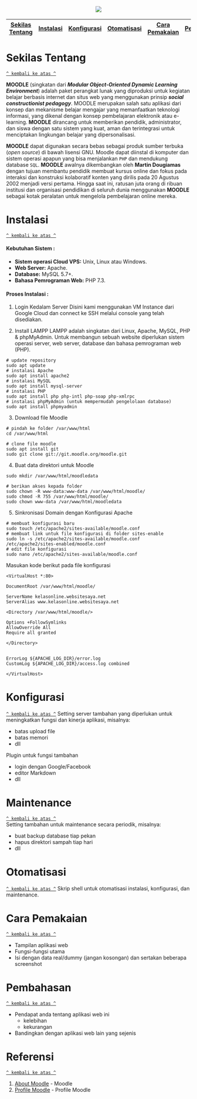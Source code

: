 <h1 align="center"><img src="https://i.ibb.co/1Z3NRzz/kisspng-moodle-logo-learning-management-system-5b648cf3b74b53-8737104215333163397508.png"></h1>

[Sekilas Tentang](#sekilas-tentang) | [Instalasi](#instalasi) | [Konfigurasi](#konfigurasi) | [Otomatisasi](#otomatisasi) | [Cara Pemakaian](#cara-pemakaian) | [Pembahasan](#pembahasan) | [Referensi](#referensi)
:---:|:---:|:---:|:---:|:---:|:---:|:---:

# Sekilas Tentang
[`^ kembali ke atas ^`](#)

**MOODLE** (singkatan dari ***Modular Object-Oriented Dynamic Learning Environment***) adalah paket perangkat lunak yang diproduksi untuk kegiatan belajar berbasis internet dan situs web yang menggunakan prinsip ***social constructionist pedagogy***. MOODLE merupakan salah satu aplikasi dari konsep dan mekanisme belajar mengajar yang memanfaatkan teknologi informasi, yang dikenal dengan konsep pembelajaran elektronik atau e-learning. **MOODLE** dirancang untuk memberikan pendidik, administrator, dan siswa dengan satu sistem yang kuat, aman dan terintegrasi untuk menciptakan lingkungan belajar yang dipersonalisasi.

**MOODLE** dapat digunakan secara bebas sebagai produk sumber terbuka (*open source*) di bawah lisensi GNU. Moodle dapat diinstal di komputer dan sistem operasi apapun yang bisa menjalankan `PHP` dan mendukung database `SQL`. **MOODLE** awalnya dikembangkan oleh **Martin Dougiamas** dengan tujuan membantu pendidik membuat kursus online dan fokus pada interaksi dan konstruksi kolaboratif konten yang dirilis pada 20 Agustus 2002 menjadi versi pertama. Hingga saat ini, ratusan juta orang di ribuan institusi dan organisasi pendidikan di seluruh dunia menggunakan **MOODLE** sebagai kotak peralatan untuk mengelola pembelajaran online mereka.

# Instalasi
[`^ kembali ke atas ^`](#)

#### Kebutuhan Sistem :
- **Sistem operasi Cloud VPS:** Unix, Linux atau Windows.
- **Web Server:** Apache.
- **Database:** MySQL 5.7+.
- **Bahasa Pemrograman Web:** PHP 7.3.

#### Proses Instalasi :
1. Login Kedalam Server 
Disini kami menggunakan VM Instance dari Google Cloud dan connect ke SSH melalui console yang telah disediakan.

2. Install LAMPP
LAMPP adalah singkatan dari Linux, Apache, MySQL, PHP & phpMyAdmin. Untuk membangun sebuah website diperlukan sistem operasi server, web server, database dan bahasa pemrograman web (PHP).
```
# update repository
sudo apt update
# instalasi Apache
sudo apt install apache2
# instalasi MySQL
sudo apt install mysql-server
# instalasi PHP
sudo apt install php php-intl php-soap php-xmlrpc
# instalasi phpMyAdmin (untuk mempermudah pengelolaan database)
sudo apt install phpmyadmin
``` 

3. Download file Moodle
```
# pindah ke folder /var/www/html
cd /var/www/html

# clone file moodle
sudo apt install git
sudo git clone git://git.moodle.org/moodle.git
```

4. Buat data direktori untuk Moodle
```
sudo mkdir /var/www/html/moodledata

# berikan akses kepada folder
sudo chown -R www-data:www-data /var/www/html/moodle/ 
sudo chmod -R 755 /var/www/html/moodle/
sudo chown www-data /var/www/html/moodledata
```

5. Sinkronisasi Domain dengan Konfigurasi Apache
```
# membuat konfigurasi baru
sudo touch /etc/apache2/sites-available/moodle.conf
# membuat link untuk file konfigurasi di folder sites-enable
sudo ln -s /etc/apache2/sites-available/moodle.conf /etc/apache2/sites-enabled/moodle.conf
# edit file konfigurasi
sudo nano /etc/apache2/sites-available/moodle.conf
```

Masukan kode berikut pada file konfigurasi
```
<VirtualHost *:80>

DocumentRoot /var/www/html/moodle/ 

ServerName kelasonline.websitesaya.net
ServerAlias www.kelasonline.websitesaya.net
 
<Directory /var/www/html/moodle/>
 
Options +FollowSymlinks 
AllowOverride All
Require all granted

</Directory>
 

ErrorLog ${APACHE_LOG_DIR}/error.log
CustomLog ${APACHE_LOG_DIR}/access.log combined
 
</VirtualHost>
```

# Konfigurasi
[`^ kembali ke atas ^`](#)
Setting server tambahan yang diperlukan untuk meningkatkan fungsi dan kinerja aplikasi, misalnya:
- batas upload file
- batas memori
- dll

Plugin untuk fungsi tambahan
- login dengan Google/Facebook
- editor Markdown
- dll

# Maintenance
[`^ kembali ke atas ^`](#)  
Setting tambahan untuk maintenance secara periodik, misalnya:
- buat backup database tiap pekan
- hapus direktori sampah tiap hari
- dll

# Otomatisasi
[`^ kembali ke atas ^`](#)
Skrip shell untuk otomatisasi instalasi, konfigurasi, dan maintenance.

# Cara Pemakaian
[`^ kembali ke atas ^`](#)
- Tampilan aplikasi web
- Fungsi-fungsi utama
- Isi dengan data real/dummy (jangan kosongan) dan sertakan beberapa screenshot

# Pembahasan
[`^ kembali ke atas ^`](#)
- Pendapat anda tentang aplikasi web ini
    - kelebihan
    - kekurangan
- Bandingkan dengan aplikasi web lain yang sejenis

# Referensi
[`^ kembali ke atas ^`](#)

1. [About Moodle](https://en.wikipedia.org/wiki/Moodle) - Moodle
2. [Profile Moodle](https://moodle.com/about/) - Profile Moodle
